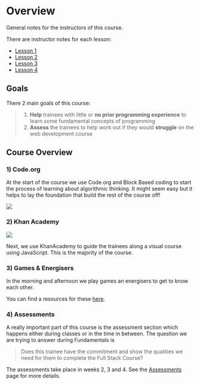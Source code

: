 # Overview

General notes for the instructors of this course.

There are instructor notes for each lesson:

* [Lesson 1](instructor-notes.md)
* [Lesson 2](instructor-notes-1.md)
* [Lesson 3](instructor-notes-2.md)
* [Lesson 4](instructor-notes-3.md)

## Goals

There 2 main goals of this course:

> 1. **Help** trainees with little or **no prior programming experience** to learn some fundamental concepts of programming
> 2. **Assess** the trainees to help work out if they would **struggle** on the web development course

## Course Overview

### 1\) Code.org

At the start of the course we use Code.org and Block Based coding to start the process of learning about algorithmic thinking. It might seem easy but it helps to lay the foundation that build the rest of the course off!

![](../.gitbook/assets/image.png)

### 2\) Khan Academy

![](../.gitbook/assets/image%20%281%29.png)

Next, we use KhanAcademy to guide the trainees along a visual course using JavaScript. This is the majority of the course.

### 3\) Games & Energisers

In the morning and afternoon we play games an energisers to get to know each other.

You can find a resources for these [here]().

### 4\) Assessments

A really important part of this course is the assessment section which happens either during classes or in the time in between. The question we are trying to answer during Fundamentals is

> Does this trainee have the commitment and show the qualities we need for them to complete the Full Stack Course?

The assessments take place in weeks 2, 3 and 4. See the [Assessments ](assessments.md)page for more details.

